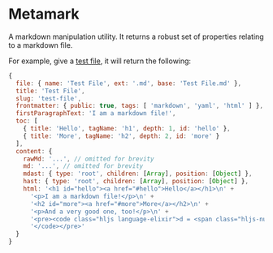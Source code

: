# Metamark

A markdown manipulation utility. It returns a robust set of properties relating to a markdown file.

For example, give a [test file](./Test%20File.md), it will return the following:

```js
{
  file: { name: 'Test File', ext: '.md', base: 'Test File.md' },
  title: 'Test File',
  slug: 'test-file',
  frontmatter: { public: true, tags: [ 'markdown', 'yaml', 'html' ] },
  firstParagraphText: 'I am a markdown file!',
  toc: [
    { title: 'Hello', tagName: 'h1', depth: 1, id: 'hello' },
    { title: 'More', tagName: 'h2', depth: 2, id: 'more' }
  ],
  content: {
    rawMd: '...', // omitted for brevity
    md: '...', // omitted for brevity
    mdast: { type: 'root', children: [Array], position: [Object] },
    hast: { type: 'root', children: [Array], position: [Object] },
    html: '<h1 id="hello"><a href="#hello">Hello</a></h1>\n' +
      '<p>I am a markdown file!</p>\n' +
      '<h2 id="more"><a href="#more">More</a></h2>\n' +
      '<p>And a very good one, too!</p>\n' +
      '<pre><code class="hljs language-elixir">d = <span class="hljs-number">3</span>\n' +
      '</code></pre>'
  }
}
```
